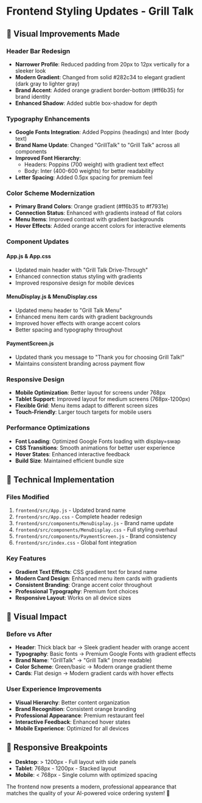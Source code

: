 # Frontend Styling Updates - Grill Talk

## 🎨 Visual Improvements Made

### **Header Bar Redesign**
- **Narrower Profile**: Reduced padding from 20px to 12px vertically for a sleeker look
- **Modern Gradient**: Changed from solid #282c34 to elegant gradient (dark gray to lighter gray)
- **Brand Accent**: Added orange gradient border-bottom (#ff6b35) for brand identity
- **Enhanced Shadow**: Added subtle box-shadow for depth

### **Typography Enhancements**
- **Google Fonts Integration**: Added Poppins (headings) and Inter (body text)
- **Brand Name Update**: Changed "GrillTalk" to "Grill Talk" across all components
- **Improved Font Hierarchy**: 
  - Headers: Poppins (700 weight) with gradient text effect
  - Body: Inter (400-600 weights) for better readability
- **Letter Spacing**: Added 0.5px spacing for premium feel

### **Color Scheme Modernization**
- **Primary Brand Colors**: Orange gradient (#ff6b35 to #f7931e)
- **Connection Status**: Enhanced with gradients instead of flat colors
- **Menu Items**: Improved contrast with gradient backgrounds
- **Hover Effects**: Added orange accent colors for interactive elements

### **Component Updates**

#### **App.js & App.css**
- Updated main header with "Grill Talk Drive-Through"
- Enhanced connection status styling with gradients
- Improved responsive design for mobile devices

#### **MenuDisplay.js & MenuDisplay.css**
- Updated menu header to "Grill Talk Menu"
- Enhanced menu item cards with gradient backgrounds
- Improved hover effects with orange accent colors
- Better spacing and typography throughout

#### **PaymentScreen.js**
- Updated thank you message to "Thank you for choosing Grill Talk!"
- Maintains consistent branding across payment flow

### **Responsive Design**
- **Mobile Optimization**: Better layout for screens under 768px
- **Tablet Support**: Improved layout for medium screens (768px-1200px)
- **Flexible Grid**: Menu items adapt to different screen sizes
- **Touch-Friendly**: Larger touch targets for mobile users

### **Performance Optimizations**
- **Font Loading**: Optimized Google Fonts loading with display=swap
- **CSS Transitions**: Smooth animations for better user experience
- **Hover States**: Enhanced interactive feedback
- **Build Size**: Maintained efficient bundle size

## 🚀 **Technical Implementation**

### **Files Modified**
1. `frontend/src/App.js` - Updated brand name
2. `frontend/src/App.css` - Complete header redesign
3. `frontend/src/components/MenuDisplay.js` - Brand name update
4. `frontend/src/components/MenuDisplay.css` - Full styling overhaul
5. `frontend/src/components/PaymentScreen.js` - Brand consistency
6. `frontend/src/index.css` - Global font integration

### **Key Features**
- **Gradient Text Effects**: CSS gradient text for brand name
- **Modern Card Design**: Enhanced menu item cards with gradients
- **Consistent Branding**: Orange accent color throughout
- **Professional Typography**: Premium font choices
- **Responsive Layout**: Works on all device sizes

## 🎯 **Visual Impact**

### **Before vs After**
- **Header**: Thick black bar → Sleek gradient header with orange accent
- **Typography**: Basic fonts → Premium Google Fonts with gradient effects
- **Brand Name**: "GrillTalk" → "Grill Talk" (more readable)
- **Color Scheme**: Green/basic → Modern orange gradient theme
- **Cards**: Flat design → Modern gradient cards with hover effects

### **User Experience Improvements**
- **Visual Hierarchy**: Better content organization
- **Brand Recognition**: Consistent orange branding
- **Professional Appearance**: Premium restaurant feel
- **Interactive Feedback**: Enhanced hover states
- **Mobile Experience**: Optimized for all devices

## 📱 **Responsive Breakpoints**
- **Desktop**: > 1200px - Full layout with side panels
- **Tablet**: 768px - 1200px - Stacked layout
- **Mobile**: < 768px - Single column with optimized spacing

The frontend now presents a modern, professional appearance that matches the quality of your AI-powered voice ordering system! 🎉

